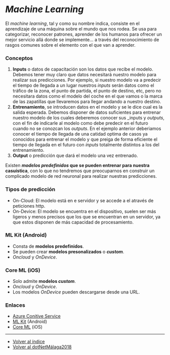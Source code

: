 # _Machine Learning_

El _machine learning_, tal y como su nombre indica, consiste en el aprendizaje de una máquina sobre el mundo que nos rodea. Se usa para categorizar, reconocer patrones, aprender de los humanos para ofrecer un mejor servicio allá donde se implemente... a través del reconocimiento de rasgos comunes sobre el elemento con el que van a aprender.

### Conceptos

1. **Inputs** o datos de capacitación son los datos que recibe el modelo. Debemos tener muy claro que datos necesitará nuestro modelo para realizar sus predicciones. Por ejemplo, si nuestro modelo va a predecir el tiempo de llegada a un lugar nuestros _inputs_ serán datos como el tráfico de la zona, el punto de partida, el punto de destino, etc, pero no necesitara datos como el modelo del coche en el que vamos o la marca de las zapatillas que llevaremos para llegar andando a nuestro destino.
2. **Entrenamiento**, se introducen datos en el modelo y se le dice cual es la salida esperada. Debemos disponer de datos suficientes para entrenar nuestro modelo de los cuales deberemos conocer sus _inputs y _outputs_, con el fin de indicarle al modelo como debe predecir en el futuro cuando no se conozcan los _outputs_. En el ejemplo anterior deberiamos conocer el tiempo de llegada de una catidad optima de casos ya conocidos para entrenar el modelo y que preiga de forma eficiente el tiempo de llegada en el futuro con _inputs_ totalmente distintos a los del entrenamiento.
3. **Output** o predicción que dará el modelo una vez entrenado.

Existen **_modelos predefinidos_ que se pueden entrenar para nuestra casuística**, con lo que no tendremos que preocuparnos en construir un complicado modelo de red neuronal para realizar nuestras predicciones.

### Tipos de predicción
+ On-Cloud: El modelo está en e servidor y se accede a el através de peticiones http.
+ On-Device: El modelo se encuentra en el dispositivo, suelen ser más ligeros y menos precisos que los que se encuentran en un servidor, ya que estos disponen de más capacidad de procesamiento.

### ML Kit (Android)
+ Consta de **modelos predefinidos**.
+ Se pueden crear **modelos presonalizados** o **_custom_**.
+ _Oncloud_ y _OnDevice_.

### Core ML (iOS)
+ Solo admite **modelos _custom_**.
+ _Oncloud_ y _OnDevice_.
+ Los modelos _OnDevice_ pueden descargarse desde una URL.

### Enlaces
+ [Azure Conitive Service](https://customvision.ai/)
+ [ML Kit](https://developers.google.com/ml-kit/) (Android)
+ [Core ML](https://developer.apple.com/documentation/coreml) (iOS)
  
---  
* [Volver al índice](../README.md)
* [Volver al dotNetMálaga2018](./dotNetMalaga2018.md)